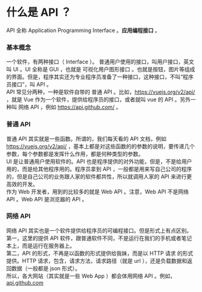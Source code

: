 # 什么是 API ？

API 全称 Application Programming Interface 。**应用编程接口** 。

### 基本概念

一个软件，有两种接口（ Interface ）。 普通用户使用的接口，叫用户接口，英文叫 UI 。UI 全称是 GUI ，也就是 可视化用户图形接口 。也就是按钮，图片等组成的界面。但是，程序其实还为专业程序员准备了一种接口，这种接口，不叫“程序员接口”，叫 API 。  
API 常见分两种，一种是软件自带的 普通 API 。比如，https://vuejs.org/v2/api/ ，就是 Vue 作为一个软件，提供给程序员的接口，或者就叫 vue 的 API 。另外一种叫 网络 API ，例如 https://api.github.com/ 。

### 普通 API

普通 API 其实就是一些函数。所谓的，我们每天看的 API 文档，例如 https://vuejs.org/v2/api/ ，基本上都是对这些函数的的参数的说明，要传递几个参数，每个参数都是发挥什么作用，都是何种类型的参数。  
UI 是让普通用户使用软件的。API 也是程序提供的对外功能，但是，不是给用户用的，而是给其他程序用的。程序员拿到 API ，一般都是用来写自己公司的程序的，但是自己公司的业务跟人家的软件都共性，所以就调用人家的 API 来进行更高效的开发。  
作为 Web 开发者，用到的比较多的就是 Web API 。注意，Web API 不是网络 API 。Web API 是浏览器的 API 。

### 网络 API

网络 API 其实也是一个软件提供给程序员的可编程接口。但是形式上有点区别。第一，这里的提供 API 软件，跟普通软件不同，不是运行在我们的手机或者笔记本上，而是运行在服务器上。  
第二，API 的形式，不再是以函数的形式提供给我妹，而是以 HTTP 请求 的形式提供。HTTP 请求，包含，请求方法，请求路径（就是 url ），还是负载数据和返回数据（一般都是 json 形式）。  
所以，各大网站（其实就是一些 Web App ）都会体用网络 API 。例如，[api.github.com](api.github.com)
